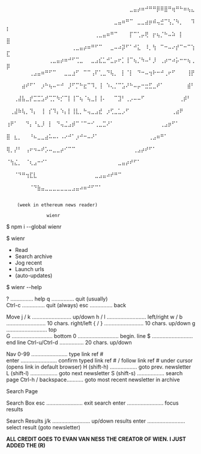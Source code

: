 
  ⠀⠀⠀⠀⠀⠀⠀⠀⠀⠀⠀⠀⠀⠀⠀⠀⠀⠀⠀⠀⠀⠀⠀⠀⠀⠀⠀⠀⠀⠀⠀⠀⣀⣤⡴⠶⠚⠛⠛⡿⠿⣿⠛⢶⠛⠓⠶⢦⣄⠀
  ⠀⠀⠀⠀⠀⠀⠀⠀⠀⠀⠀⠀⠀⠀⠀⠀⠀⠀⠀⠀⠀⠀⠀⠀⠀⠀⠀⠀⣀⣤⠶⠛⠉⠀⣀⣀⣴⡶⠾⢤⣚⠉⢣⡈⠳⡀⠀⠀⠹⡆
  ⠀⠀⠀⠀⠀⠀⠀⠀⠀⠀⠀⠀⠀⠀⠀⠀⠀⠀⠀⠀⠀⠀⠀⢀⣀⣤⠶⠛⠉⠀⠀⠀⡏⠉⢁⡤⢟⠀⡖⢦⡈⠓⠤⠵⠀⡇⠀⠀⠀⣿
  ⠀⠀⠀⠀⠀⠀⠀⠀⠀⠀⠀⠀⠀⠀⠀⠀⠀⢀⣀⣤⡴⠶⠛⠋⠉⠀⠀⣀⠤⠴⡽⠋⠁⠚⣅⠀⠸⡀⢳⠀⠉⠒⠤⠔⡞⠉⠒⠉⢱⣏
  ⠀⠀⠀⠀⠀⠀⠀⠀⠀⠀⠀⢀⣀⣤⡴⠶⠚⠋⢉⣀⠀⠀⣀⣠⣎⣁⠚⣁⡤⠖⡁⢸⠉⢦⡈⠳⠤⠃⡸⠀⢀⡴⠒⠴⡥⠒⠒⢦⢀⡿
  ⠀⠀⠀⠀⠀⠀⢀⣠⣤⠶⠛⠋⠉⠀⠀⣀⣀⣰⠋⠀⠉⠉⢠⠏⢁⣀⠙⢧⡀⠀⡇⠈⡇⠀⠙⠒⠤⢲⠗⠒⠚⢀⠖⠋⠀⠀⠀⢸⡟⠀
  ⠀⠀⠀⠀⣴⠞⠋⠁⠀⡰⠓⢦⠤⠒⠚⠀⡸⠋⡉⠓⣖⠉⠹⡀⢸⠀⠱⢄⡈⠉⣡⠜⠓⠤⡤⠒⣒⣋⣀⠞⠁⠀⠀⠀⠀⠀⠀⣾⠃⠀
  ⠀⠀⢀⣼⣧⣀⡞⣉⣉⣡⠞⢉⡉⠳⡊⠉⡇⢸⠉⢦⠈⢦⣀⡇⢸⠄⠀⠀⠉⣹⠃⢀⡠⠤⠤⠋⠀⠀⠀⠀⠀⠀⠀⠀⠀⢀⡾⠃⠀⠀
  ⠀⢀⣼⠷⢧⡀⠹⡄⠀⢸⠀⡎⠹⡄⠱⡄⡇⢸⣇⡀⠓⢤⣀⣠⣞⠀⡰⢋⣀⣁⡠⠋⠀⠀⠀⠀⠀⠀⠀⠀⠀⠀⠀⢀⣴⠟⠀⠀⠀⠀
  ⢰⠟⠁⠀⠀⠙⡄⠘⣄⡸⠀⡇⠀⠙⢤⣈⣠⡾⠉⠈⠉⠒⠊⢀⣀⣉⠜⠁⠀⠀⠀⠀⠀⠀⠀⠀⠀⠀⠀⠀⢀⣠⡶⠋⠁⠀⠀⠀⠀⠀
  ⣿⠀⣆⡀⠀⠀⠘⠦⣀⣀⣴⠥⠤⠄⠠⠔⠚⠁⡰⠚⠒⠤⠜⠁⠀⠀⠀⠀⠀⠀⠀⠀⠀⠀⠀⠀⠀⢀⣠⠶⠛⠁⠀⠀⠀⠀⠀⠀⠀⠀
  ⢿⡀⡜⠃⠀⢠⠖⠲⠤⠞⡡⠤⣀⣀⡴⠊⠉⠉⠀⠀⠀⠀⠀⠀⠀⠀⠀⠀⠀⠀⠀⠀⠀⢀⣠⡴⠞⠋⠁⠀⠀⠀⠀⠀⠀⠀⠀⠀⠀⠀
  ⠈⢳⣌⡀⠀⠈⢆⣠⠒⠊⠁⠀⠀⠀⠀⠀⠀⠀⠀⠀⠀⠀⠀⠀⠀⠀⠀⠀⠀⣀⣤⡴⠞⠋⠁⠀⠀⠀⠀⠀⠀⠀⠀⠀⠀⠀⠀⠀⠀⠀
  ⠀⠀⠈⠙⠛⢲⣏⣇⠀⠀⠀⠀⠀⠀⠀⠀⠀⠀⠀⠀⠀⠀⠀⣀⣠⣤⠴⠞⠛⠉⠀⠀⠀⠀⠀⠀⠀⠀⠀⠀⠀⠀⠀⠀⠀⠀⠀⠀⠀⠀
  ⠀⠀⠀⠀⠀⠀⠈⠙⣷⣤⣀⣀⣀⣀⣀⣀⣀⣠⣤⠴⠶⠚⠋⠉⠁⠀⠀⠀⠀⠀⠀⠀⠀⠀⠀⠀⠀⠀⠀⠀⠀⠀⠀⠀⠀⠀⠀⠀⠀⠀


        (week in ethereum news reader) 

                   wienr 


$ npm i --global wienr

$ wienr

-  Read  
-  Search archive 
-  Jog recent 
-  Launch urls
-  (auto-updates)

$ wienr --help 


?      ............... help
q      ............... quit (usually)  
Ctrl-c ............... quit (always) 
esc    ............... back

Move
j / k .......................... up/down
h / l .......................... left/right
w / b .......................... 10 chars. right/left
{ / } .......................... 10 chars. up/down 
g  ........................... top  
G  ........................... bottom 
0  ........................... begin. line
$  ........................... end line
Ctrl-u/Ctrl-d ................ 20 chars. up/down

Nav
0-99  ........................ type link ref #  
enter ........................ confirm typed link ref # /
                               follow link ref # under cursor                   
                               (opens link in default browser)
H (shift-h) .................. goto prev. newsletter
L (shift-l) .................. goto next newsletter
S (shift-s) .................. search page
Ctrl-h / backspace........... goto most recent newsletter in archive 


Search Page 

  Search Box
esc   ........................ exit search
enter ........................ focus results

  Search Results
j/k   ......................... up/down results
enter ......................... select result (goto newsletter)


**ALL CREDIT GOES TO EVAN VAN NESS THE CREATOR OF WIEN.  I JUST ADDED THE (R)**
